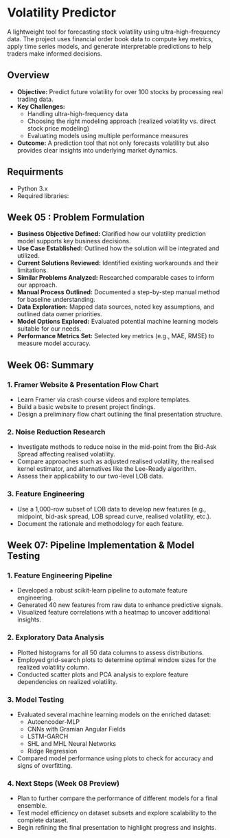 # Volatility Predictor

A lightweight tool for forecasting stock volatility using ultra-high-frequency data. The project uses financial order book data to compute key metrics, apply time series models, and generate interpretable predictions to help traders make informed decisions.

## Overview

- **Objective:** Predict future volatility for over 100 stocks by processing real trading data.
- **Key Challenges:**
  - Handling ultra-high-frequency data
  - Choosing the right modeling approach (realized volatility vs. direct stock price modeling)
  - Evaluating models using multiple performance measures
- **Outcome:** A prediction tool that not only forecasts volatility but also provides clear insights into underlying market dynamics.

## Requirments

- Python 3.x
- Required libraries:

## Week 05 : Problem Formulation

- **Business Objective Defined:** Clarified how our volatility prediction model supports key business decisions.
- **Use Case Established:** Outlined how the solution will be integrated and utilized.
- **Current Solutions Reviewed:** Identified existing workarounds and their limitations.
- **Similar Problems Analyzed:** Researched comparable cases to inform our approach.
- **Manual Process Outlined:** Documented a step-by-step manual method for baseline understanding.
- **Data Exploration:** Mapped data sources, noted key assumptions, and outlined data owner priorities.
- **Model Options Explored:** Evaluated potential machine learning models suitable for our needs.
- **Performance Metrics Set:** Selected key metrics (e.g., MAE, RMSE) to measure model accuracy.

## Week 06: Summary

### 1. Framer Website & Presentation Flow Chart

- Learn Framer via crash course videos and explore templates.
- Build a basic website to present project findings.
- Design a preliminary flow chart outlining the final presentation structure.

### 2. Noise Reduction Research

- Investigate methods to reduce noise in the mid-point from the Bid-Ask Spread affecting realised volatility.
- Compare approaches such as adjusted realised volatility, the realised kernel estimator, and alternatives like the Lee-Ready algorithm.
- Assess their applicability to our two-level LOB data.

### 3. Feature Engineering

- Use a 1,000-row subset of LOB data to develop new features (e.g., midpoint, bid-ask spread, LOB spread curve, realised volatility, etc.).
- Document the rationale and methodology for each feature.

## Week 07: Pipeline Implementation & Model Testing

### 1. Feature Engineering Pipeline

- Developed a robust scikit-learn pipeline to automate feature engineering.
- Generated 40 new features from raw data to enhance predictive signals.
- Visualized feature correlations with a heatmap to uncover additional insights.

### 2. Exploratory Data Analysis

- Plotted histograms for all 50 data columns to assess distributions.
- Employed grid-search plots to determine optimal window sizes for the realized volatility column.
- Conducted scatter plots and PCA analysis to explore feature dependencies on realized volatility.

### 3. Model Testing

- Evaluated several machine learning models on the enriched dataset:
  - Autoencoder-MLP
  - CNNs with Gramian Angular Fields
  - LSTM-GARCH
  - SHL and MHL Neural Networks
  - Ridge Regression
- Compared model performance using plots to check for accuracy and signs of overfitting.

### 4. Next Steps (Week 08 Preview)

- Plan to further compare the performance of different models for a final ensemble.
- Test model efficiency on dataset subsets and explore scalability to the complete dataset.
- Begin refining the final presentation to highlight progress and insights.
